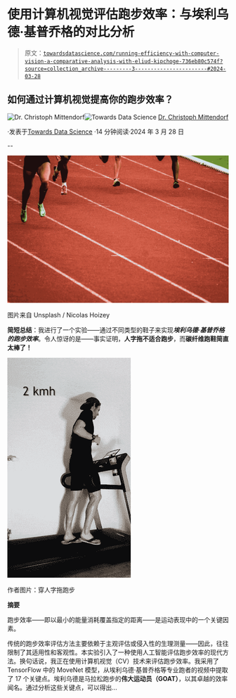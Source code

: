 # 使用计算机视觉评估跑步效率：与埃利乌德·基普乔格的对比分析

> 原文：[`towardsdatascience.com/running-efficiency-with-computer-vision-a-comparative-analysis-with-eliud-kipchoge-736eb80c574f?source=collection_archive---------3-----------------------#2024-03-28`](https://towardsdatascience.com/running-efficiency-with-computer-vision-a-comparative-analysis-with-eliud-kipchoge-736eb80c574f?source=collection_archive---------3-----------------------#2024-03-28)

## **如何通过计算机视觉提高你的跑步效率？**

[](https://medium.com/@ch.mittendorf?source=post_page---byline--736eb80c574f--------------------------------)![Dr. Christoph Mittendorf](https://medium.com/@ch.mittendorf?source=post_page---byline--736eb80c574f--------------------------------)[](https://towardsdatascience.com/?source=post_page---byline--736eb80c574f--------------------------------)![Towards Data Science](https://towardsdatascience.com/?source=post_page---byline--736eb80c574f--------------------------------) [Dr. Christoph Mittendorf](https://medium.com/@ch.mittendorf?source=post_page---byline--736eb80c574f--------------------------------)

·发表于[Towards Data Science](https://towardsdatascience.com/?source=post_page---byline--736eb80c574f--------------------------------) ·14 分钟阅读·2024 年 3 月 28 日

--

![](img/4b6a658416e49a1eb99ff71b726e3ca0.png)

图片来自 Unsplash / Nicolas Hoizey

**简短总结**：我进行了一个实验——通过不同类型的鞋子来实现***埃利乌德·基普乔格的跑步效率***。令人惊讶的是——事实证明，**人字拖不适合跑步**，而**碳纤维跑鞋简直太棒了！**

![](img/4de2716473d17592333718a17aa18335.png)

作者图片：穿人字拖跑步

**摘要**

跑步效率——即以最小的能量消耗覆盖指定的距离——是运动表现中的一个关键因素。

传统的跑步效率评估方法主要依赖于主观评估或侵入性的生理测量——因此，往往限制了其适用性和客观性。本实验引入了一种使用人工智能评估跑步效率的现代方法。换句话说，我正在使用计算机视觉（CV）技术来评估跑步效率。我采用了 TensorFlow 中的 MoveNet 模型，从埃利乌德·基普乔格等专业跑者的视频中提取了 17 个关键点。埃利乌德是马拉松跑步的**伟大运动员（GOAT）**，以其卓越的效率闻名。通过分析这些关键点，可以得出…
